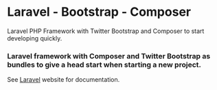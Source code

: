 Laravel - Bootstrap - Composer
==============================

Laravel PHP Framework with Twitter Bootstrap and Composer to start developing quickly.

### Laravel framework with Composer and Twitter Bootstrap as bundles to give a head start when starting a new project.
See [Laravel](http://laravel.com/ "Laravel Website") website for documentation.